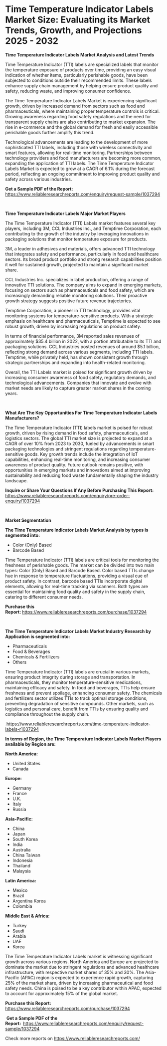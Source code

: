 <p><h1>Time Temperature Indicator Labels Market Size: Evaluating its Market Trends, Growth, and Projections 2025 - 2032</h1></p><p><strong>Time Temperature Indicator Labels Market Analysis and Latest Trends</strong></p>
<p><p>Time Temperature Indicator (TTI) labels are specialized labels that monitor the temperature exposure of products over time, providing an easy visual indication of whether items, particularly perishable goods, have been subjected to conditions outside their recommended limits. These labels enhance supply chain management by helping ensure product quality and safety, reducing waste, and improving consumer confidence.</p><p>The Time Temperature Indicator Labels Market is experiencing significant growth, driven by increased demand from sectors such as food and pharmaceuticals, where maintaining proper temperature controls is critical. Growing awareness regarding food safety regulations and the need for transparent supply chains are also contributing to market expansion. The rise in e-commerce and the global demand for fresh and easily accessible perishable goods further amplify this trend.</p><p>Technological advancements are leading to the development of more sophisticated TTI labels, including those with wireless connectivity and smart features, allowing for real-time monitoring. Partnerships between technology providers and food manufacturers are becoming more common, expanding the application of TTI labels. The Time Temperature Indicator Labels Market is expected to grow at a CAGR of 6.1% during the forecast period, reflecting an ongoing commitment to improving product quality and safety across various industries.</p></p>
<p><strong>Get a Sample PDF of the Report:&nbsp;</strong> <a href="https://www.reliableresearchreports.com/enquiry/request-sample/1037294?utm_campaign=2139&utm_medium=2&utm_source=Github&utm_content=ia&utm_term=01022025&utm_id=time-temperature-indicator-labels">https://www.reliableresearchreports.com/enquiry/request-sample/1037294</a></p>
<p>&nbsp;</p>
<p><strong>Time Temperature Indicator Labels Major Market Players</strong></p>
<p><p>The Time Temperature Indicator (TTI) Labels market features several key players, including 3M, CCL Industries Inc., and Temptime Corporation, each contributing to the growth of the industry by leveraging innovations in packaging solutions that monitor temperature exposure for products.</p><p>3M, a leader in adhesives and materials, offers advanced TTI technology that integrates safety and performance, particularly in food and healthcare sectors. Its broad product portfolio and strong research capabilities position it well for sustained growth, projected to maintain a significant market share.</p><p>CCL Industries Inc. specializes in label production, offering a range of innovative TTI solutions. The company aims to expand in emerging markets, focusing on sectors such as pharmaceuticals and food safety, which are increasingly demanding reliable monitoring solutions. Their proactive growth strategy suggests positive future revenue trajectories.</p><p>Temptime Corporation, a pioneer in TTI technology, provides vital monitoring systems for temperature-sensitive products. With a strategic emphasis on healthcare and pharmaceuticals, Temptime is expected to see robust growth, driven by increasing regulations on product safety.</p><p>In terms of financial performance, 3M reported sales revenues of approximately $35.4 billion in 2022, with a portion attributable to its TTI and packaging solutions. CCL Industries posted revenues of around $5.1 billion, reflecting strong demand across various segments, including TTI labels. Temptime, while privately held, has shown consistent growth through strategic partnerships and expanding into health-related monitoring.</p><p>Overall, the TTI Labels market is poised for significant growth driven by increasing consumer awareness of food safety, regulatory demands, and technological advancements. Companies that innovate and evolve with market needs are likely to capture greater market shares in the coming years.</p></p>
<p>&nbsp;</p>
<p><strong>What Are The Key Opportunities For Time Temperature Indicator Labels Manufacturers?</strong></p>
<p><p>The Time Temperature Indicator (TTI) labels market is poised for robust growth, driven by rising demand in food safety, pharmaceuticals, and logistics sectors. The global TTI market size is projected to expand at a CAGR of over 10% from 2023 to 2030, fueled by advancements in smart packaging technologies and stringent regulations regarding temperature-sensitive goods. Key growth trends include the integration of IoT capabilities, enhancing real-time monitoring, and increasing consumer awareness of product quality. Future outlook remains positive, with opportunities in emerging markets and innovations aimed at improving sustainability and reducing food waste fundamentally shaping the industry landscape.</p></p>
<p><strong>Inquire or Share Your Questions If Any Before Purchasing This Report:</strong> <a href="https://www.reliableresearchreports.com/enquiry/pre-order-enquiry/1037294?utm_campaign=2139&utm_medium=2&utm_source=Github&utm_content=ia&utm_term=01022025&utm_id=time-temperature-indicator-labels">https://www.reliableresearchreports.com/enquiry/pre-order-enquiry/1037294</a></p>
<p>&nbsp;</p>
<p><strong>Market Segmentation</strong></p>
<p><strong>The Time Temperature Indicator Labels Market Analysis by types is segmented into:</strong></p>
<p><ul><li>Color (Only) Based</li><li>Barcode Based</li></ul></p>
<p><p>Time Temperature Indicator (TTI) labels are critical tools for monitoring the freshness of perishable goods. The market can be divided into two main types: Color (Only) Based and Barcode Based. Color based TTIs change hue in response to temperature fluctuations, providing a visual cue of product safety. In contrast, barcode based TTIs incorporate digital elements, allowing for real-time tracking via scanners. Both types are essential for maintaining food quality and safety in the supply chain, catering to different consumer needs.</p></p>
<p><strong>Purchase this Report:&nbsp;</strong><a href="https://www.reliableresearchreports.com/purchase/1037294?utm_campaign=2139&utm_medium=2&utm_source=Github&utm_content=ia&utm_term=01022025&utm_id=time-temperature-indicator-labels">https://www.reliableresearchreports.com/purchase/1037294</a></p>
<p>&nbsp;</p>
<p><strong>The Time Temperature Indicator Labels Market Industry Research by Application is segmented into:</strong></p>
<p><ul><li>Pharmaceuticals</li><li>Food & Beverages</li><li>Chemicals & Fertilizers</li><li>Others</li></ul></p>
<p><p>Time Temperature Indicator (TTI) labels are crucial in various markets, ensuring product integrity during storage and transportation. In pharmaceuticals, they monitor temperature-sensitive medications, maintaining efficacy and safety. In food and beverages, TTIs help ensure freshness and prevent spoilage, enhancing consumer safety. The chemicals and fertilizers sector utilizes TTIs to track optimal storage conditions, preventing degradation of sensitive compounds. Other markets, such as logistics and personal care, benefit from TTIs by ensuring quality and compliance throughout the supply chain.</p></p>
<p><a href="https://www.reliableresearchreports.com/time-temperature-indicator-labels-r1037294?utm_campaign=2139&utm_medium=2&utm_source=Github&utm_content=ia&utm_term=01022025&utm_id=time-temperature-indicator-labels">&nbsp;https://www.reliableresearchreports.com/time-temperature-indicator-labels-r1037294</a></p>
<p><strong>In terms of Region, the Time Temperature Indicator Labels Market Players available by Region are:</strong></p>
<p>
    <p> <strong> North America: </strong>
        <ul>
            <li>United States</li>
            <li>Canada</li>
        </ul>
        </p> 
    <p> <strong> Europe: </strong>
        <ul>
            <li>Germany</li>
            <li>France</li>
            <li>U.K.</li>
            <li>Italy</li>
            <li>Russia</li>
        </ul>
        </p> 
    <p> <strong> Asia-Pacific: </strong>
        <ul>
            <li>China</li>
            <li>Japan</li>
            <li>South Korea</li>
            <li>India</li>
            <li>Australia</li>
            <li>China Taiwan</li>
            <li>Indonesia</li>
            <li>Thailand</li>
            <li>Malaysia</li>
        </ul>
        </p> 
    <p> <strong> Latin America: </strong>
        <ul>
            <li>Mexico</li>
            <li>Brazil</li>
            <li>Argentina Korea</li>
            <li>Colombia</li>
        </ul>
        </p> 
    <p> <strong> Middle East & Africa: </strong>
        <ul>
            <li>Turkey</li>
            <li>Saudi</li>
            <li>Arabia</li>
            <li>UAE</li>
            <li>Korea</li>
        </ul>
    </p>
    </p>
<p><p>The Time Temperature Indicator Labels market is witnessing significant growth across various regions. North America and Europe are projected to dominate the market due to stringent regulations and advanced healthcare infrastructure, with respective market shares of 35% and 30%. The Asia-Pacific (APAC) region is expected to experience rapid growth, capturing 25% of the market share, driven by increasing pharmaceutical and food safety needs. China is poised to be a key contributor within APAC, expected to account for approximately 15% of the global market.</p></p>
<p><strong>Purchase this Report: </strong><a href="https://www.reliableresearchreports.com/purchase/1037294?utm_campaign=2139&utm_medium=2&utm_source=Github&utm_content=ia&utm_term=01022025&utm_id=time-temperature-indicator-labels">https://www.reliableresearchreports.com/purchase/1037294</a></p>
<p>&nbsp;<strong>Get a Sample PDF of the Report:&nbsp;&nbsp;</strong><a href="https://www.reliableresearchreports.com/enquiry/request-sample/1037294?utm_campaign=2139&utm_medium=2&utm_source=Github&utm_content=ia&utm_term=01022025&utm_id=time-temperature-indicator-labels">https://www.reliableresearchreports.com/enquiry/request-sample/1037294</a></p>
<p><strong></strong></p>
<p>Check more reports on <a href="https://www.reliableresearchreports.com/?utm_campaign=2139&utm_medium=2&utm_source=Github&utm_content=ia&utm_term=01022025&utm_id=time-temperature-indicator-labels">https://www.reliableresearchreports.com/</a></p>